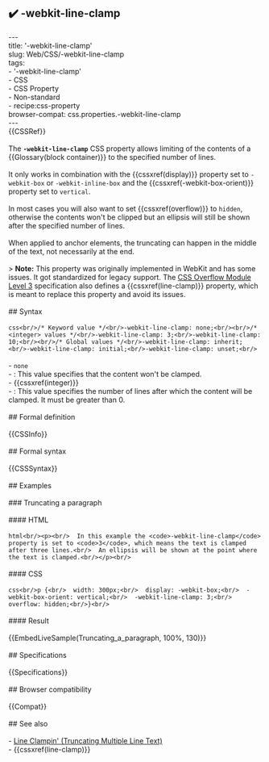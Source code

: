 ## ✔️ -webkit-line-clamp 
 ---<br/>title: '-webkit-line-clamp'<br/>slug: Web/CSS/-webkit-line-clamp<br/>tags:<br/>  - '-webkit-line-clamp'<br/>  - CSS<br/>  - CSS Property<br/>  - Non-standard<br/>  - recipe:css-property<br/>browser-compat: css.properties.-webkit-line-clamp<br/>---<br/>{{CSSRef}}<br/><br/>The **`-webkit-line-clamp`** CSS property allows limiting of the contents of a {{Glossary(block container)}} to the specified number of lines.<br/><br/>It only works in combination with the {{cssxref(display)}} property set to `-webkit-box` or `-webkit-inline-box` and the {{cssxref(-webkit-box-orient)}} property set to `vertical`.<br/><br/>In most cases you will also want to set {{cssxref(overflow)}} to `hidden`, otherwise the contents won't be clipped but an ellipsis will still be shown after the specified number of lines.<br/><br/>When applied to anchor elements, the truncating can happen in the middle of the text, not necessarily at the end.<br/><br/>> **Note:** This property was originally implemented in WebKit and has some issues. It got standardized for legacy support. The [CSS Overflow Module Level 3](https://www.w3.org/TR/css-overflow-3/#propdef--webkit-line-clamp) specification also defines a {{cssxref(line-clamp)}} property, which is meant to replace this property and avoid its issues.<br/><br/>## Syntax<br/><br/>```css<br/>/* Keyword value */<br/>-webkit-line-clamp: none;<br/><br/>/* <integer> values */<br/>-webkit-line-clamp: 3;<br/>-webkit-line-clamp: 10;<br/><br/>/* Global values */<br/>-webkit-line-clamp: inherit;<br/>-webkit-line-clamp: initial;<br/>-webkit-line-clamp: unset;<br/>```<br/><br/>- `none`<br/>  - : This value specifies that the content won't be clamped.<br/>- {{cssxref(integer)}}<br/>  - : This value specifies the number of lines after which the content will be clamped. It must be greater than 0.<br/><br/>## Formal definition<br/><br/>{{CSSInfo}}<br/><br/>## Formal syntax<br/><br/>{{CSSSyntax}}<br/><br/>## Examples<br/><br/>### Truncating a paragraph<br/><br/>#### HTML<br/><br/>```html<br/><p><br/>  In this example the <code>-webkit-line-clamp</code> property is set to <code>3</code>, which means the text is clamped after three lines.<br/>  An ellipsis will be shown at the point where the text is clamped.<br/></p><br/>```<br/><br/>#### CSS<br/><br/>```css<br/>p {<br/>  width: 300px;<br/>  display: -webkit-box;<br/>  -webkit-box-orient: vertical;<br/>  -webkit-line-clamp: 3;<br/>  overflow: hidden;<br/>}<br/>```<br/><br/>#### Result<br/><br/>{{EmbedLiveSample(Truncating_a_paragraph, 100%, 130)}}<br/><br/>## Specifications<br/><br/>{{Specifications}}<br/><br/>## Browser compatibility<br/><br/>{{Compat}}<br/><br/>## See also<br/><br/>- [Line Clampin' (Truncating Multiple Line Text)](https://css-tricks.com/line-clampin/)<br/>- {{cssxref(line-clamp)}}<br/>